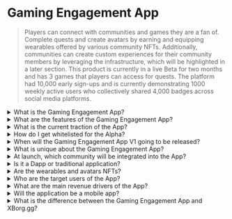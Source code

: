 # Gaming Engagement App

> Players can connect with communities and games they are a fan of. Complete quests and create avatars by earning and equipping wearables offered by various community NFTs. Additionally, communities can create custom experiences for their community members by leveraging the infrastructure, which will be highlighted in a later section. This product is currently in a live Beta for two months and has 3 games that players can access for quests. The platform had 10,000 early sign-ups and is currently demonstrating 1000 weekly active users who collectively shared 4,000 badges across social media platforms.

<details>

<summary>What is the Gaming Engagement App? </summary>

The Gaming Engagement App is an app that allows games and communities to be closer to their fans and increase their engagement.&#x20;

* **For players:** it is an app that will enable players to stay connected to their favorite games and communities. &#x20;
* **For games:** it creates fun challenges that players can complete in-game and share with their friends, and players get rewarded for their accomplishments.
* **For communities:** it offers challenges related to their group, and players earn special wearable items to customize their avatars.&#x20;

It is a simple and convenient solution for keeping gamers engaged and excited.

</details>

<details>

<summary>What are the features of the Gaming Engagement App? </summary>

* Create and join communities&#x20;
* Create unique quests based on social platforms and games (Twitter, Discord, Twitch, Manual submission, and any supported games)&#x20;
* Attach quest success with a unique wearable
* Create a unique composable avatar with multiple traits and wearables
* Drop wearables in exchange for a fee

</details>

<details>

<summary>What is the current traction of the App? </summary>

The app's alpha has gathered **10,000** unique users with over **30,000** quests completed. The app supports games across Web3 and Web2, currently boasting **Ev.io**, **Dota2**, and **CSGO**. More games will be integrated.

</details>

<details>

<summary>How do I get whitelisted for the Alpha?</summary>

The whitelisting process for the Alpha has ended.

</details>

<details>

<summary>When will the Gaming Engagement App V1 going to be released? </summary>

Around Q2 2023.

</details>

<details>

<summary>What is unique about the Gaming Engagement App? </summary>

* In-game quest engine
* Avatar inventory and wearable drops

</details>

<details>

<summary>At launch, which community will be integrated into the App? </summary>

Team BDS will be the first community. XBorg has secured and will announce more partnerships with top-tier esports teams.&#x20;

</details>

<details>

<summary>Is it a Dapp or traditional application? </summary>

The app is a hybrid Web3, meaning that the user experience will be the same whether the user is using Web2 or Web3 authentication. Though if users opt in for Web3, they will retain ownership of their assets (wearables, avatars)

</details>

<details>

<summary>Are the wearables and avatars NFTs? </summary>

Yes, the wearables are transferable NFTs, while the avatar is a non-transferable NFT.&#x20;

</details>

<details>

<summary>Who are the target users of the App? </summary>

For **users**, players that have an interest in esports or players that are fans of specific communities or games.&#x20;

For **communities**, esports teams and influencers communities.&#x20;

</details>

<details>

<summary>What are the main revenue drivers of the App? </summary>

* User subscriptions
* Wearable drops
* Wearable exchange fees

</details>

<details>

<summary>Will the application be a mobile app? </summary>

Initially, no. But we intend to launch on mobile in later iterations.&#x20;

</details>

<details>

<summary>What is the difference between the Gaming Engagement App and XBorg.gg?</summary>

The gaming engagement app is hosted under the domain **xborg.gg**

</details>

